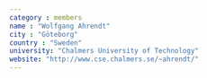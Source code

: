 ```yaml
---
category : members
name : "Wolfgang Ahrendt"
city : "Göteborg"
country : "Sweden"
university: "Chalmers University of Technology"
website: "http://www.cse.chalmers.se/~ahrendt/"
---
```

